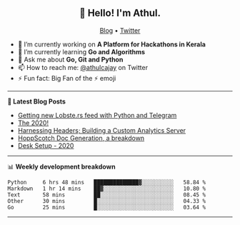<h2 align="center">👋 Hello! I'm Athul.</h2>
<p align="center">
  <a href="https://blog.athulcyriac.xyz">Blog</a> •
  <a href="https://twitter.com/athulcajay">Twitter</a>
</p>


- 🔭 I’m currently working on **A Platform for Hackathons in Kerala**
- 🌱 I’m currently learning **Go and Algorithms**
- 💬 Ask me about **Go, Git and Python**
- 📫 How to reach me: [@athulcajay](https://twitter.com/athulcajay) on Twitter
- ⚡ Fun fact: Big Fan of the :zap: emoji

-------

**📝 Latest Blog Posts**

<!-- BLOG-POST-LIST:START -->
- [Getting new Lobste.rs feed with Python and Telegram](https://blog.athulcyriac.xyz/lobsters_feed/)
- [The 2020!](https://blog.athulcyriac.xyz/2020/)
- [Harnessing Headers; Building a Custom Analytics Server](https://blog.athulcyriac.xyz/analytics_from_scratch/)
- [HoppScotch Doc Generation, a breakdown](https://blog.athulcyriac.xyz/hopp-gen/)
- [Desk Setup - 2020](https://blog.athulcyriac.xyz/desk-2020/)
<!-- BLOG-POST-LIST:END -->

-------

📊 **Weekly development breakdown**
<!--START_SECTION:waka-->
```text
Python     6 hrs 48 mins   ██████████████▓░░░░░░░░░░   58.84 % 
Markdown   1 hr 14 mins    ██▓░░░░░░░░░░░░░░░░░░░░░░   10.80 % 
Text       58 mins         ██░░░░░░░░░░░░░░░░░░░░░░░   08.45 % 
Other      30 mins         █░░░░░░░░░░░░░░░░░░░░░░░░   04.33 % 
Go         25 mins         █░░░░░░░░░░░░░░░░░░░░░░░░   03.64 % 
```
<!--END_SECTION:waka-->

-------
